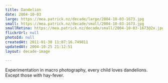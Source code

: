 ```yaml
---
title: Dandelion
date: 2004-10-03
large: https://mea.patrick.nz/decade/large/2004-10-03-1673.jpg
small: https://mea.patrick.nz/decade/small/2004-10-03-1673.jpg
smallRetina: https://mea.patrick.nz/decade/small/2004-10-03-1673@2x.jpg
flickrUrl: null
photoId: null
createdAt: 2011-01-30 11:07:16.749811
updatedAt: 2004-10-25 21:12:51
layout: decade-image

---
```

Experimentation in macro photography, every child loves dandelions. Except those with hay-fever.
